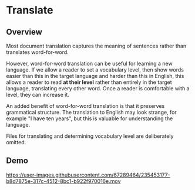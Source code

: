 # Translate

## Overview

Most document translation captures the meaning of sentences rather than translates word-for-word.

However, word-for-word translation can be useful for learning a new language. If we allow a reader to set a vocabulary level, then show words easier than this in the target language and harder than this in English, this allows a reader to read **at their level** rather than entirely in the target language, translating every other word. Once a reader is comfortable with a level, they can increase it.

An added benefit of word-for-word translation is that it preserves grammatical structure. The translation to English may look strange, for example "I have ten years", but this is valuable for understanding the language.

Files for translating and determining vocabulary level are deliberately omitted.

## Demo

https://user-images.githubusercontent.com/67289464/235453177-b8d7875e-317c-4512-8bc1-b922f970016e.mov
